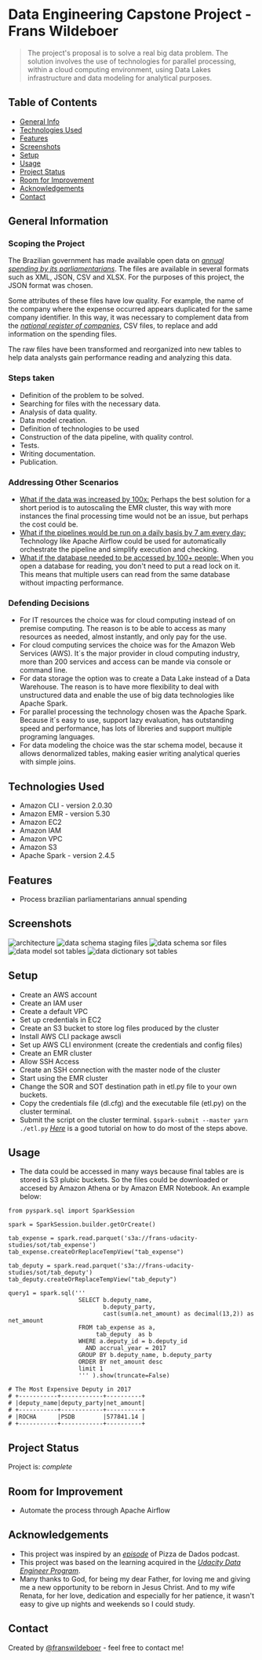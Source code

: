 # Data Engineering Capstone Project - Frans Wildeboer
> The project's proposal is to solve a real big data problem. The solution involves the use of technologies for parallel processing, within a cloud computing environment, using Data Lakes infrastructure and data modeling for analytical purposes.  

## Table of Contents
* [General Info](#general-information)
* [Technologies Used](#technologies-used)
* [Features](#features)
* [Screenshots](#screenshots)
* [Setup](#setup)
* [Usage](#usage)
* [Project Status](#project-status)
* [Room for Improvement](#room-for-improvement)
* [Acknowledgements](#acknowledgements)
* [Contact](#contact)


## General Information

### Scoping the Project
The Brazilian government has made available open data on [_annual spending by its parliamentarians_](https://www2.camara.leg.br/transparencia/cota-para-exercicio-da-atividade-parlamentar/dados-abertos-cota-parlamentar). The files are available in several formats such as XML, JSON, CSV and XLSX. For the purposes of this project, the JSON format was chosen.

Some attributes of these files have low quality. For example, the name of the company where the expense occurred appears duplicated for the same company identifier. In this way, it was necessary to complement data from the [_national register of companies_](https://dados.gov.br/dados/conjuntos-dados/cadastro-nacional-da-pessoa-jurdica---cnpj), CSV files, to replace and add information on the spending files.

The raw files have been transformed and reorganized into new tables to help data analysts gain performance reading and analyzing this data.

### Steps taken
- Definition of the problem to be solved.
- Searching for files with the necessary data.
- Analysis of data quality.
- Data model creation.
- Definition of technologies to be used
- Construction of the data pipeline, with quality control.
- Tests.
- Writing documentation.
- Publication.

### Addressing Other Scenarios
- <u>What if the data was increased by 100x:</u> Perhaps the best solution for a short period is to autoscaling the EMR cluster, this way with more instances the final processing time would not be an issue, but perhaps the cost could be.
- <u>What if the pipelines would be run on a daily basis by 7 am every day:</u> Technology like Apache Airflow could be used for automatically orchestrate the pipeline and simplify execution and checking.
- <u>What if the database needed to be accessed by 100+ people: </u> When you open a database for reading, you don't need to put a read lock on it. This means that multiple users can read from the same database without impacting performance.

### Defending Decisions
- For IT resources the choice was for cloud computing instead of on premise computing. The reason is to be able to access as many resources as needed, almost instantly, and only pay for the use.
- For cloud computing services the choice was for the Amazon Web Services (AWS). It´s the major provider in cloud computing industry, more than 200 services and access can be mande via console or command line.
- For data storage the option was to create a Data Lake instead of a Data Warehouse. The reason is to have more flexibility to deal with unstructured data and enable the use of big data technologies like Apache Spark.
- For parallel processing the technology chosen was the Apache Spark. Because it´s easy to use, support lazy evaluation, has outstanding speed and performance, has lots of libreries and support multiple programing languages.
- For data modeling the choice was the star schema model, because it allows denormalized tables, making easier writing analytical queries with simple joins.
 

## Technologies Used
- Amazon CLI - version 2.0.30
- Amazon EMR - version 5.30
- Amazon EC2
- Amazon IAM
- Amazon VPC
- Amazon S3
- Apache Spark - version 2.4.5


## Features
- Process brazilian parliamentarians annual spending 


## Screenshots
![architecture](./img/architecture.drawio.png)
![data schema staging files](./img/data_schema_staging_files.drawio.png)
![data schema sor files](./img/data_schema_sor_files.drawio.png)
![data model sot tables](./img/data_model_sot_tables.drawio.png)
![data dictionary sot tables](./img/architecture.drawio.png)


## Setup
- Create an AWS account
- Create an IAM user
- Create a default VPC
- Set up credentials in EC2
- Create an S3 bucket to store log files produced by the cluster
- Install AWS CLI package awscli
- Set up AWS CLI environment (create the credentials and config files)
- Create an EMR cluster
- Allow SSH Access
- Create an SSH connection with the master node of the cluster
- Start using the EMR cluster
- Change the SOR and SOT destination path in etl.py file to your own buckets.
- Copy the credentials file (dl.cfg) and the executable file (etl.py) on the cluster terminal.  
- Submit the script on the cluster terminal.
`$spark-submit --master yarn ./etl.py`
[_Here_](https://towardsdatascience.com/how-to-create-and-run-an-emr-cluster-using-aws-cli-3a78977dc7f0) is a good tutorial on how to do most of the steps above. 

## Usage
- The data could be accessed in many ways because final tables are is stored is S3 plubic buckets. So the files could be downloaded or accesed by Amazon Athena or by Amazon EMR Notebook. An example below:

````
from pyspark.sql import SparkSession

spark = SparkSession.builder.getOrCreate()

tab_expense = spark.read.parquet('s3a://frans-udacity-studies/sot/tab_expense')
tab_expense.createOrReplaceTempView("tab_expense")

tab_deputy = spark.read.parquet('s3a://frans-udacity-studies/sot/tab_deputy')
tab_deputy.createOrReplaceTempView("tab_deputy")

query1 = spark.sql('''
                    SELECT b.deputy_name,
                           b.deputy_party,
                           cast(sum(a.net_amount) as decimal(13,2)) as net_amount
                    FROM tab_expense as a, 
                         tab_deputy  as b
                    WHERE a.deputy_id = b.deputy_id
                      AND accrual_year = 2017
                    GROUP BY b.deputy_name, b.deputy_party
                    ORDER BY net_amount desc
                    limit 1
                    ''' ).show(truncate=False)

# The Most Expensive Deputy in 2017
# +-----------+------------+----------+
# |deputy_name|deputy_party|net_amount|
# +-----------+------------+----------+
# |ROCHA      |PSDB        |577841.14 |
# +-----------+------------+----------+
````

## Project Status
Project is: _complete_ 


## Room for Improvement
- Automate the process through Apache Airflow


## Acknowledgements
- This project was inspired by an [_episode_](https://podcast.pizzadedados.com/e/episodio-005-serenata-de-amor/) of Pizza de Dados podcast.
- This project was based on the learning acquired in the [_Udacity Data Engineer Program_](https://www.udacity.com/course/data-engineer-nanodegree--nd027). 
- Many thanks to God, for being my dear Father, for loving me and giving me a new opportunity to be reborn in Jesus Christ. And to my wife Renata, for her love, dedication and especially for her patience, it wasn't easy to give up nights and weekends so I could study.


## Contact
Created by [@franswildeboer](https://www.linkedin.com/in/franswildeboer/) - feel free to contact me!
